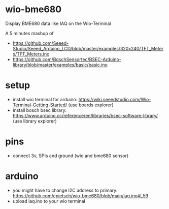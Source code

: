 # wio-bme680
Display BME680 data like IAQ on the Wio-Terminal 

A 5 minutes mashup of 
- https://github.com/Seeed-Studio/Seeed_Arduino_LCD/blob/master/examples/320x240/TFT_Meters/TFT_Meters.ino
- https://github.com/BoschSensortec/BSEC-Arduino-library/blob/master/examples/basic/basic.ino

# setup
- install wio terminal for arduino: https://wiki.seeedstudio.com/Wio-Terminal-Getting-Started/ (use boards explorer)
- install bosch bsec library: https://www.arduino.cc/reference/en/libraries/bsec-software-library/ (use library explorer)

# pins
- connect 3v, SPIs and ground (wio and bme680 sensor)

# arduino
- you might have to change I2C address to primary: https://github.com/cpietsch/wio-bme680/blob/main/iaq.ino#L59
- upload iaq.ino to your wio terminal
